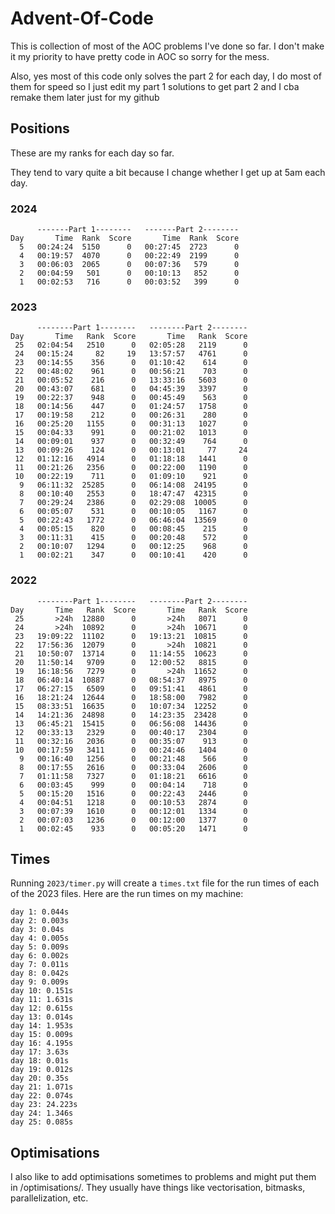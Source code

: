 # Advent-Of-Code

This is collection of most of the AOC problems I've done so far. 
I don't make it my priority to have pretty code in AOC so sorry for the mess.

Also, yes most of this code only solves the part 2 for each day, 
I do most of them for speed so I just edit my part 1 solutions to get part 2 and I cba remake them later just for my github



## Positions
These are my ranks for each day so far.

They tend to vary quite a bit because I change whether I get up at 5am each day.

### 2024

```
      -------Part 1--------   -------Part 2--------
Day       Time  Rank  Score       Time  Rank  Score
  5   00:24:24  5150      0   00:27:45  2723      0
  4   00:19:57  4070      0   00:22:49  2199      0
  3   00:06:03  2065      0   00:07:36   579      0
  2   00:04:59   501      0   00:10:13   852      0
  1   00:02:53   716      0   00:03:52   399      0 
 ```


### 2023

```
      --------Part 1--------   --------Part 2--------
Day       Time   Rank  Score       Time   Rank  Score
 25   02:04:54   2510      0   02:05:28   2119      0
 24   00:15:24     82     19   13:57:57   4761      0
 23   00:14:55    356      0   01:10:42    614      0
 22   00:48:02    961      0   00:56:21    703      0
 21   00:05:52    216      0   13:33:16   5603      0
 20   00:43:07    681      0   04:45:39   3397      0
 19   00:22:37    948      0   00:45:49    563      0
 18   00:14:56    447      0   01:24:57   1758      0
 17   00:19:58    212      0   00:26:31    280      0
 16   00:25:20   1155      0   00:31:13   1027      0
 15   00:04:33    991      0   00:21:02   1013      0
 14   00:09:01    937      0   00:32:49    764      0
 13   00:09:26    124      0   00:13:01     77     24
 12   01:12:16   4914      0   01:18:18   1441      0
 11   00:21:26   2356      0   00:22:00   1190      0
 10   00:22:19    711      0   01:09:10    921      0
  9   06:11:32  25285      0   06:14:08  24195      0
  8   00:10:40   2553      0   18:47:47  42315      0
  7   00:29:24   2386      0   02:29:08  10005      0
  6   00:05:07    531      0   00:10:05   1167      0
  5   00:22:43   1772      0   06:46:04  13569      0
  4   00:05:15    820      0   00:08:45    215      0
  3   00:11:31    415      0   00:20:48    572      0
  2   00:10:07   1294      0   00:12:25    968      0
  1   00:02:21    347      0   00:10:41    420      0
```


### 2022
```
      --------Part 1--------   --------Part 2--------
Day       Time   Rank  Score       Time   Rank  Score
 25       >24h  12880      0       >24h   8071      0
 24       >24h  10892      0       >24h  10671      0
 23   19:09:22  11102      0   19:13:21  10815      0
 22   17:56:36  12079      0       >24h  10821      0
 21   10:50:07  13714      0   11:14:55  10623      0
 20   11:50:14   9709      0   12:00:52   8815      0
 19   16:18:56   7279      0       >24h  11652      0
 18   06:40:14  10887      0   08:54:37   8975      0
 17   06:27:15   6509      0   09:51:41   4861      0
 16   18:21:24  12644      0   18:58:00   7982      0
 15   08:33:51  16635      0   10:07:34  12252      0
 14   14:21:36  24898      0   14:23:35  23428      0
 13   06:45:21  15415      0   06:56:08  14436      0
 12   00:33:13   2329      0   00:40:17   2304      0
 11   00:32:16   2036      0   00:35:07    913      0
 10   00:17:59   3411      0   00:24:46   1404      0
  9   00:16:40   1256      0   00:21:48    566      0
  8   00:17:55   2616      0   00:33:04   2606      0
  7   01:11:58   7327      0   01:18:21   6616      0
  6   00:03:45    999      0   00:04:14    718      0
  5   00:15:20   1516      0   00:22:43   2446      0
  4   00:04:51   1218      0   00:10:53   2874      0
  3   00:07:39   1610      0   00:12:01   1334      0
  2   00:07:03   1236      0   00:12:00   1377      0
  1   00:02:45    933      0   00:05:20   1471      0
```


## Times

Running ```2023/timer.py``` will create a ```times.txt``` file for the run times of each of the 2023 files.
Here are the run times on my machine:
```
day 1: 0.044s
day 2: 0.003s
day 3: 0.04s
day 4: 0.005s
day 5: 0.009s
day 6: 0.002s
day 7: 0.011s
day 8: 0.042s
day 9: 0.009s
day 10: 0.151s
day 11: 1.631s
day 12: 0.615s
day 13: 0.014s
day 14: 1.953s
day 15: 0.009s
day 16: 4.195s
day 17: 3.63s
day 18: 0.01s
day 19: 0.012s
day 20: 0.35s
day 21: 1.071s
day 22: 0.074s
day 23: 24.223s
day 24: 1.346s
day 25: 0.085s
```

## Optimisations

I also like to add optimisations sometimes to problems and might put them in <year>/optimisations/<day>.
They usually have things like vectorisation, bitmasks, parallelization, etc.